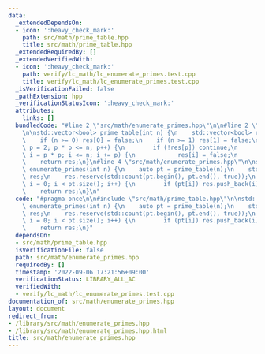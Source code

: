 ```yaml
---
data:
  _extendedDependsOn:
  - icon: ':heavy_check_mark:'
    path: src/math/prime_table.hpp
    title: src/math/prime_table.hpp
  _extendedRequiredBy: []
  _extendedVerifiedWith:
  - icon: ':heavy_check_mark:'
    path: verify/lc_math/lc_enumerate_primes.test.cpp
    title: verify/lc_math/lc_enumerate_primes.test.cpp
  _isVerificationFailed: false
  _pathExtension: hpp
  _verificationStatusIcon: ':heavy_check_mark:'
  attributes:
    links: []
  bundledCode: "#line 2 \"src/math/enumerate_primes.hpp\"\n\n#line 2 \"src/math/prime_table.hpp\"\
    \n\nstd::vector<bool> prime_table(int n) {\n    std::vector<bool> res(n + 1, true);\n\
    \    if (n >= 0) res[0] = false;\n    if (n >= 1) res[1] = false;\n    for (int\
    \ p = 2; p * p <= n; p++) {\n        if (!res[p]) continue;\n        for (int\
    \ i = p * p; i <= n; i += p) {\n            res[i] = false;\n        }\n    }\n\
    \    return res;\n}\n#line 4 \"src/math/enumerate_primes.hpp\"\n\nstd::vector<int>\
    \ enumerate_primes(int n) {\n    auto pt = prime_table(n);\n    std::vector<int>\
    \ res;\n    res.reserve(std::count(pt.begin(), pt.end(), true));\n    for (int\
    \ i = 0; i < pt.size(); i++) {\n        if (pt[i]) res.push_back(i);\n    }\n\
    \    return res;\n}\n"
  code: "#pragma once\n\n#include \"src/math/prime_table.hpp\"\n\nstd::vector<int>\
    \ enumerate_primes(int n) {\n    auto pt = prime_table(n);\n    std::vector<int>\
    \ res;\n    res.reserve(std::count(pt.begin(), pt.end(), true));\n    for (int\
    \ i = 0; i < pt.size(); i++) {\n        if (pt[i]) res.push_back(i);\n    }\n\
    \    return res;\n}"
  dependsOn:
  - src/math/prime_table.hpp
  isVerificationFile: false
  path: src/math/enumerate_primes.hpp
  requiredBy: []
  timestamp: '2022-09-06 17:21:56+09:00'
  verificationStatus: LIBRARY_ALL_AC
  verifiedWith:
  - verify/lc_math/lc_enumerate_primes.test.cpp
documentation_of: src/math/enumerate_primes.hpp
layout: document
redirect_from:
- /library/src/math/enumerate_primes.hpp
- /library/src/math/enumerate_primes.hpp.html
title: src/math/enumerate_primes.hpp
---
```

